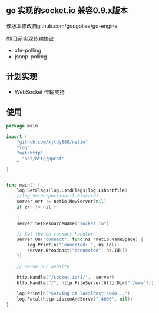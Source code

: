 ## go 实现的socket.io 兼容0.9.x版本
该版本修改自github.com/googollee/go-engine

##目前实现传输协议
* xhr-polling
* jsonp-polling



## 计划实现
* WebSocket 传输支持

## 使用

```go
package main

import (
	"github.com/xjtdy888/netio"
	"log"
	"net/http"
	_ "net/http/pprof"

)


func main() {
	log.SetFlags(log.LstdFlags|log.Lshortfile)
	//log.SetOutput(ioutil.Discard)
	server,err := netio.NewServer(nil)
	if err != nil {
		
	}
	server.SetResourceName("socket.io")

	// Set the on connect handler
	server.On("connect", func(ns *netio.NameSpace) {
		log.Println("Connected: ", ns.Id())
		server.Broadcast("connected", ns.Id())
	})

	// Serve our website

	http.Handle("/socket.io/1/",  server)
	http.Handle("/", http.FileServer(http.Dir("./www")))
	
	log.Println("Serving at localhost:4000...")
	log.Fatal(http.ListenAndServe(":4000", nil))
}

```